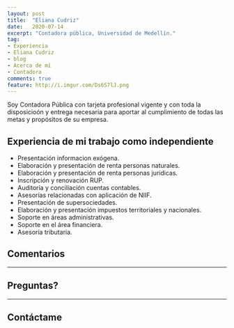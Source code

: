 ```yaml
---
layout: post
title:  "Eliana Cudriz"
date:   2020-07-14
excerpt: "Contadora pública, Universidad de Medellín."
tag:
- Experiencia
- Eliana Cudriz
- blog
- Acerca de mí
- Contadora
comments: true
feature: http://i.imgur.com/Ds6S7lJ.png
---
```


Soy Contadora Pública con tarjeta profesional vigente y con toda la disposicioón y entrega necesaria para aportar al cumplimiento de todas las metas y propósitos de su empresa.

## Experiencia de mi trabajo como independiente
* Presentación informacion exógena.
* Elaboración y presentación de renta personas naturales.
* Elaboración y presentación de renta personas juridicas.
* Inscripción y renovación RUP.
* Auditoría y conciliación cuentas contables.
* Asesorías relacionadas con aplicación de NIIF.
* Presentación de supersociedades.
* Elaboración y presentación impuestos territoriales y nacionales.
* Soporte en áreas administrativas.
* Soporte en el área financiera.
* Asesoría tributaria.


## Comentarios

---

## Preguntas?

---

## Contáctame
